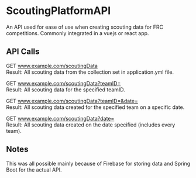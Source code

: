 # ScoutingPlatformAPI
An API used for ease of use when creating scouting data for FRC competitions. Commonly integrated in a vuejs or react app.

## API Calls

GET www.example.com/scoutingData <br>
Result: All scouting data from the collection set in application.yml file.

GET www.example.com/scoutingData?teamID= <br>
Result: All scouting data for the specified teamID.

GET www.example.com/scoutingData?teamID=&date= <br>
Result: All scouting data created for the specified team on a specific date.

GET www.example.com/scoutingData?date= <br>
Result: All scouting data created on the date specified (includes every team).

## Notes
This was all possible mainly because of Firebase for storing data and Spring Boot for the actual API.
